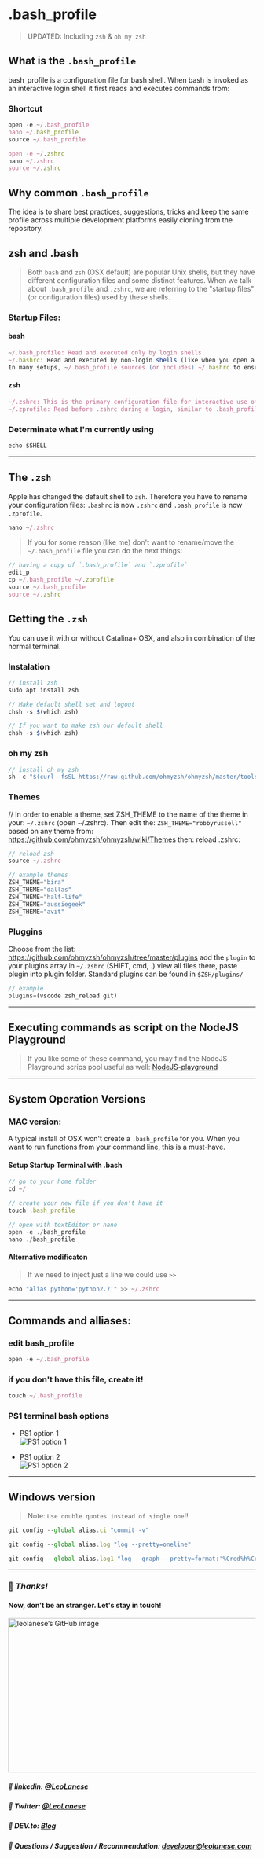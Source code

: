 # .bash_profile 

> UPDATED: Including `zsh` & `oh my zsh`

## What is the `.bash_profile`

bash_profile is a configuration file for bash shell. When bash is invoked as an interactive login shell it first reads and executes commands from: 

### Shortcut

```js
open -e ~/.bash_profile
nano ~/.bash_profile
source ~/.bash_profile

open -e ~/.zshrc
nano ~/.zshrc
source ~/.zshrc
```

## Why common `.bash_profile`
The idea is to share best practices, suggestions, tricks and keep the same profile across multiple development platforms easily cloning from the repository.

## zsh and .bash

> Both `bash` and `zsh` (OSX default) are popular Unix shells, but they have different configuration files and some distinct features. When we talk about `.bash_profile` and `.zshrc`, we are referring to the "startup files" (or configuration files) used by these shells.

### Startup Files:

#### bash

```js
~/.bash_profile: Read and executed only by login shells.
~/.bashrc: Read and executed by non-login shells (like when you open a new terminal tab).
In many setups, ~/.bash_profile sources (or includes) ~/.bashrc to ensure commands and settings are consistent across login and non-login shells.
```

#### zsh
```js
~/.zshrc: This is the primary configuration file for interactive use of zsh. It's analogous to ~/.bashrc in bash.
~/.zprofile: Read before .zshrc during a login, similar to .bash_profile in bash.
```

### Determinate what I'm currently using

```js
echo $SHELL
```
---

## The `.zsh`

Apple has changed the default shell to `zsh`. Therefore you have to rename your configuration files: `.bashrc` is now `.zshrc` and `.bash_profile` is now `.zprofile`.

```js
nano ~/.zshrc
```

> If you for some reason (like me) don't want to rename/move the `~/.bash_profile` file you can do the next things:

```js
// having a copy of `.bash_profile` and `.zprofile`
edit_p
cp ~/.bash_profile ~/.zprofile
source ~/.bash_profile
source ~/.zshrc
```

## Getting the `.zsh`
You can use it with or without Catalina+ OSX, and also in combination of the normal terminal.

### Instalation
```js
// install zsh
sudo apt install zsh

// Make default shell set and logout
chsh -s $(which zsh)
```

```js
// If you want to make zsh our default shell
chsh -s $(which zsh)
```

### oh my zsh
```js
// install oh my zsh
sh -c "$(curl -fsSL https://raw.github.com/ohmyzsh/ohmyzsh/master/tools/install.sh)"
```

### Themes
// In order to enable a theme, set ZSH_THEME to the name of the theme in your: `~/.zshrc` (open ~/.zshrc). Then edit the: `ZSH_THEME="robbyrussell"` based on any theme from: https://github.com/ohmyzsh/ohmyzsh/wiki/Themes then: reload .zshrc:

```js
// reload zsh
source ~/.zshrc
```

```js
// example themes
ZSH_THEME="bira"
ZSH_THEME="dallas"
ZSH_THEME="half-life"
ZSH_THEME="aussiegeek"
ZSH_THEME="avit"
```

### Pluggins

Choose from the list: https://github.com/ohmyzsh/ohmyzsh/tree/master/plugins
add the `plugin` to your plugins array in `~/.zshrc` (SHIFT, cmd, .) view all files there, paste plugin into plugin folder. Standard plugins can be found in `$ZSH/plugins/`

```js
// example
plugins=(vscode zsh_reload git)
```

---

## Executing commands as script on the NodeJS Playground

> If you like some of these command, you may find the NodeJS Playground scrips pool useful as well: [
NodeJS-playground](https://github.com/leolanese/NodeJS-playground/tree/main/scripts)

---
## System Operation Versions

### MAC version:
A typical install of OSX won't create a `.bash_profile` for you. When you want to run functions from your command line, this is a must-have.

#### Setup Startup Terminal with .bash
```js
// go to your home folder
cd ~/

// create your new file if you don't have it
touch .bash_profile

// open with textEditor or nano
open -e ./bash_profile
nano ./bash_profile
```

#### Alternative modificaton 

> If we need to inject just a line we could use `>>`

```js
echo "alias python='python2.7'" >> ~/.zshrc
```

---

## Commands and alliases:

### edit bash_profile

```js
open -e ~/.bash_profile
```

### if you don't have this file, create it!
```js
touch ~/.bash_profile
```

### PS1 terminal bash options

* PS1 option 1<br>
![PS1 option 1](https://i.ibb.co/YTV5Qhf/Screenshot-2021-01-13-at-21-49-03.png)

* PS1 option 2<br>
![PS1 option 2](https://i.ibb.co/QrtjwPj/Screenshot-2021-01-13-at-21-50-32.png)


---

## Windows version

> Note: `Use double quotes instead of single one`!!

```js
git config --global alias.ci "commit -v"

git config --global alias.log "log --pretty=oneline"

git config --global alias.log1 "log --graph --pretty=format:'%Cred%h%Creset -%C(yellow)%d%Creset %s %Cgreen(%cr) %C(bold blue)<%an>%Creset' --abbrev-commit"
```

---

### :100: <i>Thanks!</i>
#### Now, don't be an stranger. Let's stay in touch!

<a href="https://github.com/leolanese" target="_blank" rel="noopener noreferrer">
  <img src="https://scastiel.dev/api/image/leolanese?dark&removeLink" alt="leolanese’s GitHub image" width="600" height="314" />
</a>

##### :radio_button: linkedin: <a href="https://www.linkedin.com/in/leolanese/" target="_blank">@LeoLanese</a>
##### :radio_button: Twitter: <a href="https://twitter.com/LeoLanese" target="_blank">@LeoLanese</a>
##### :radio_button: DEV.to: <a href="https://www.dev.to/leolanese" target="_blank">Blog</a>
##### :radio_button: Questions / Suggestion / Recommendation: developer@leolanese.com
